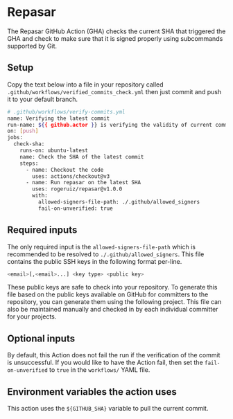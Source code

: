 # Repasar

The Repasar GitHub Action (GHA) checks the current SHA that triggered the GHA
and check to make sure that it is signed properly using subcommands supported by
Git.

## Setup

Copy the text below into a file in your repository called
`.github/workflows/verified_commits_check.yml` then just commit and push it to
your default branch.

```sh
# .github/workflows/verify-commits.yml
name: Verifying the latest commit
run-name: ${{ github.actor }} is verifying the validity of current commit
on: [push]
jobs:
  check-sha:
    runs-on: ubuntu-latest
    name: Check the SHA of the latest commit
    steps:
      - name: Checkout the code
        uses: actions/checkout@v3
      - name: Run repasar on the latest SHA
        uses: rogeruiz/repasar@v1.0.0
        with:
          allowed-signers-file-path: ./.github/allowed_signers
          fail-on-unverified: true
```
## Required inputs

The only required input is the `allowed-signers-file-path` which is recommended
to be resolved to `./.github/allowed_signers`. This file contains the public SSH
keys in the following format per-line.

```sh
<email>[,<email>...] <key type> <public key>
```

These public keys are safe to check into your repository. To generate this file
based on the public keys available on GitHub for committers to the repository,
you can generate them using the following project. This file can also be
maintained manually and checked in by each individual committer for your
projects.

## Optional inputs

By default, this Action does not fail the run if the verification of the commit
is unsuccessful. If you would like to have the Action fail, then set the `fail-on-unverified` to `true` in the `workflows/` YAML file.

## Environment variables the action uses

This action uses the `${GITHUB_SHA}` variable to pull the current commit.
